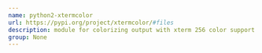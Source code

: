 ```yaml
---
name: python2-xtermcolor
url: https://pypi.org/project/xtermcolor/#files
description: module for colorizing output with xterm 256 color support. URL : https://pypi.org/project/xtermcolor/#files Groups : None
group: None
---
```

